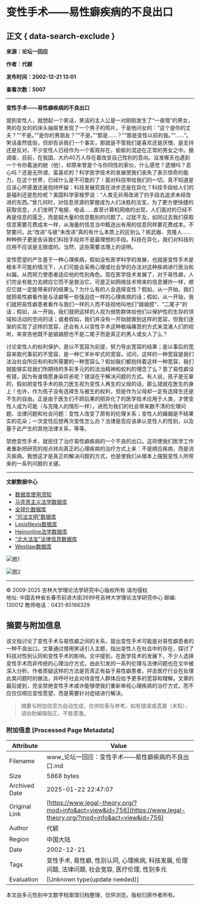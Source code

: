 # 变性手术——易性癖疾病的不良出口

## 正文 { data-search-exclude }


**来源：论坛一回应**

**作者：代颖**

**发布时间：2002-12-21 13:01**

**查看次数：5007**

---

**变性手术——易性癖疾病的不良出口**

提到变性人，就想起一个笑话，笑话的主人公是一对刚刚发生了“一夜情”的男女，男的在女的的床头抽屉里发现了一个男子的照片，于是他问女的：“这个是你的丈夫？”“不是。”“是你的男朋友？”“不是。”“那是……？”“那是变性以前的我。”“……”。笑话虽然低俗，但却告诉我们一个事实，那就是不管我们是喜欢还是厌憎，是支持还是反对，不少变性人已经作为一个客观存在，偷偷的混迹在正常的男女之中。据调查，目前，在我国，大约40万人存在着改变自己性别的意向。没准哪天也遇到一个令你着迷的她（他），却原来曾是个与你同性的家伙，什么感觉？遗憾吗？恶心吗？还是无所谓，蛮喜欢的？科学医学技术的发展使我们丧失了表示惊奇的能力，在这个世界，已经什么是不可能的了！面对科技带给我们的一切，真不知道是应该心怀感激还是抱持怀疑：科技发展究竟在进步还是在异化？科技手段给人们的是福利还是危险呢？美国科学家梭罗说：“人类无非用改进了的手段去追求未经改进的东西。”曾几何时，对信息资源的掌握成为人们决胜的法宝，为了更方便快捷的获取信息，人们发明了电报、电话……直至计算机网络的出现，人们面对的已经不再是信息的匮乏，而是超大量的信息甄别的问题了。过犹不及，如同过去我们获取信息需要花费成本一样，从海量的信息当中甄选出有用的信息同样要花费成本。不禁要问，此“改进”与彼“未改进”真的有什么本质上的区别么？核武器、克隆人……种种例子更是告诉我们科技手段并不是最理想的手段。科技在异化，我们对科技的应用不应该是无限度的。当然，这些需要法理上的说明。

变性愿望的产生基于一种心理疾病，假如没有医学科学的发展，也就是变性手术是根本不可能的情况下，人们可能会采用心理或社会学的办法对这种疾病进行医治和纠偏，从而努力使患者适应他的性别角色。现在医学技术发展了，对于易性癖，人们完全有能力去顺应它而不是救治它，可是正如网络技术带来的信息爆炸一样，顺应它就一定能带来好的结果么？为什么有的人会选择变性？假如，从一开始，我们就把易性癖看作是与洁癖等一些强迫症一样的心理疾病的话；假如，从一开始，我们就把易性癖患者看作与我们一样的人而不歧视地叫他们“娘娘腔”、“二尾子”的话；假如，从一开始，我们就把这样的人视为弱势群体给他们以保护性的生存的领域和活动的空间的话；或者假如，我们并没有一开始就做到这样的宽容，但我们逐渐的实现了这样的宽容，还会有人以变性手术这种极端痛苦的方式来混淆人们的视听，来宣告他既不是娘娘腔也不是二尾子而是真正的男人或女人了么？

讨论变性人的权利保护，是以不宽容为前提，努力导出宽容的结果；是以事后的宽容来取代事前的不宽容，是一种亡羊补牢式的宽容。试问，这样的一种宽容是我们法治社会所应有的和所需要的一种宽容么？假如我们都抱持着这样一种宽容，我们就能够实现我们所期待的多彩多元的的法治精神和权利的理念了么？患了易性癖没有错，因为有谁情愿身染异恙呢？错误在于解决问题的方式。有人说，孩子是无辜的，假如把变性手术的执刀医生视为变性人再生的父母的话，那么错就在医生的身上！也许，作为孩子没有选择生与被生的权利，但是作为父母却一定有选择生还是不生的自由。正是由于医生们不顾后果的把异化了的医学技术应用于人类，才使变性人成为可能（与克隆人的情形一样），进而为我们的社会带来数不清的伦理问题、法律问题和社会问题：变性人改变了原有的伦理关系；变性人的婚姻是不结果实的花朵；一次变性后想再次变性怎么办？法律是否应该承认变性人的性别，以及基于此产生的其他法律关系，等等。

禁绝变性手术，就扼住了治疗易性癖疾病的一个不良的出口。这将使我们医学工作者重新把研究的视点转向真正的心理疾病的治疗方式上来：不是顺应疾病，而是消灭疾病。我想这才是真正的解决问题的方式，也是使我们从根本上摆脱变性人所带来的一系列问题的关键。

---

**文献数据中心**

- [数据库使用须知](http://lib.jlu.edu.cn/portal/resource/bqgg.aspx)
- [马克思主义法学数据库](http://marxist.legal-theory.org/)
- [全球化数据库](http://global.legal-theory.org/)
- [“司法文明”数据库](http://db.cicjc.com.cn)
- [LexisNexis数据库](http://origin-www.lexisnexis.com/ap/auth/)
- [Heinonline法学数据库](http://www.heinonline.org/)
- [“北大法宝”法律信息数据库](http://www.pkulaw.com/)
- [Westlaw数据库](http://www.westlaw.com/search/home.html?rs=IWLN1.0&vr=3.0&sp=JilinUwln-1000)

![图1](images/zxtg1.jpg)

![图2](images/tgxx1.jpg)

---

© 2009-2025 吉林大学理论法学研究中心版权所有 请勿侵权  
地址: 中国吉林省长春市前进大街2699号吉林大学理论法学研究中心 邮编: 130012 教师电话：0431-85166329
<!-- tcd_original_link https://www.legal-theory.org/?mod=info&act=view&id=756 -->


## 摘要与附加信息

<!-- tcd_abstract -->
该文档讨论了变性手术与易性癖之间的关系，提出变性手术可能是对易性癖患者的一种不良出口。文章通过借用笑话引入主题，指出变性人在社会中的存在，探讨了科技对性别认同和变性手术的影响。文中提到，在医学技术的发展下，不少人选择变性手术而非传统的心理治疗方式，由此引发的一系列伦理与法律问题也在文中被深入分析。作者质疑这样的方法是否真正有益于易性癖患者，抨击医疗行业在处理此类问题时的做法，并呼吁社会对待变性人群体应给予更多的宽容和理解。文章的最后提到，完全禁绝变性手术或许能够使我们重新审视心理疾病的治疗方式，而不应仅仅顺应变性愿望，而是需要针对症结进行解决。
<!-- tcd_abstract_end -->

> 摘要与附加信息为自动生成，仅供检索与参考。如有错误或遗漏（未知），请协助编辑指正，不胜感激。

### 附加信息 [Processed Page Metadata]

| Attribute       | Value                                  |
|-----------------|----------------------------------------|
| Filename        | www_论坛一回应：变性手术――易性癖疾病的不良出口.md                             |
| Size            | 5868 bytes                           |
| Archived Date   | 2025-01-22 22:47:07                             |
| Original Link   | [https://www.legal-theory.org/?mod=info&act=view&id=756](https://www.legal-theory.org/?mod=info&act=view&id=756)                       |
| Author          | 代颖                               |
| Region          | 中国大陆                               |
| Date            | 2002-12-21                                 |
| Tags            | 变性手术, 易性癖, 性别认同, 心理疾病, 科技发展, 伦理问题, 法律问题, 社会宽容, 医疗伦理, 性别多元                                 |
| Evaluation            | [Unknown type(update needed)]                                 |
<!-- tcd_table_end -->

本文由多元性别中文数字档案馆归档整理，仅供浏览。版权归原作者所有。
